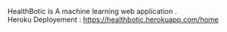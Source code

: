 HealthBotic is A machine learning web application . <br>
Heroku Deployement : https://healthbotic.herokuapp.com/home

